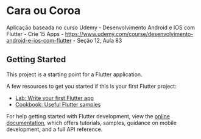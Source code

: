 # Cara ou Coroa

Aplicação baseada no curso Udemy - Desenvolvimento Android e IOS com Flutter - Crie 15 Apps - https://www.udemy.com/course/desenvolvimento-android-e-ios-com-flutter - Seção 12, Aula 83

## Getting Started

This project is a starting point for a Flutter application.

A few resources to get you started if this is your first Flutter project:

- [Lab: Write your first Flutter app](https://docs.flutter.dev/get-started/codelab)
- [Cookbook: Useful Flutter samples](https://docs.flutter.dev/cookbook)

For help getting started with Flutter development, view the
[online documentation](https://docs.flutter.dev/), which offers tutorials,
samples, guidance on mobile development, and a full API reference.
